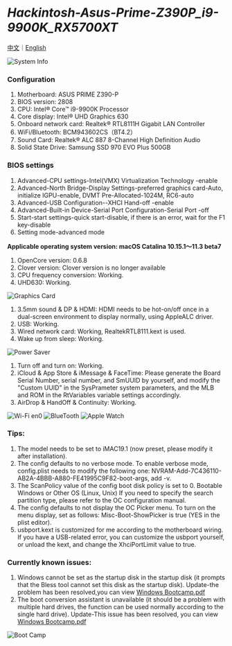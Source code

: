 # *Hackintosh-Asus-Prime-Z390P_i9-9900K_RX5700XT*

[中文](https://github.com/igarashikenshin/Hackintosh-Asus-Prime-Z390P_i9-9900K_UHD630_DualScreens/blob/master/README.md)｜[English](https://github.com/igarashikenshin/Hackintosh-Asus-Prime-Z390P_i9-9900K_UHD630_DualScreens/blob/master/README-EN.md)

![System Info](https://i.loli.net/2021/04/07/IylTbpwdFNgDCjk.png)

### Configuration
1. Motherboard: ASUS PRIME Z390-P
1. BIOS version: 2808
1. CPU: Intel® Core™ i9-9900K Processor
1. Core display: Intel® UHD Graphics 630
1. Onboard network card: Realtek® RTL8111H Gigabit LAN Controller
1. WiFi/Bluetooth: BCM943602CS（BT4.2）
1. Sound Card: Realtek® ALC 887 8-Channel High Definition Audio
1. Solid State Drive: Samsung SSD 970 EVO Plus 500GB

### BIOS settings
1. Advanced-CPU settings-Intel(VMX) Virtualization Technology -enable
1. Advanced-North Bridge-Display Settings-preferred graphics card-Auto, initialize IGPU-enable, DVMT Pre-Allocated-1024M, RC6-auto
1. Advanced-USB Configuration--XHCI Hand-off -enable
1. Advanced-Built-in Device-Serial Port Configuration-Serial Port -off
1. Start-start settings-quick start-disable, if there is an error, wait for the F1 key-disable
1. Setting mode-advanced mode

**Applicable operating system version: macOS Catalina 10.15.1～11.3 beta7**

1. OpenCore version: 0.6.8
1. Clover version: Clover version is no longer available
1. CPU frequency conversion: Working.
1. UHD630: Working.

![Graphics Card](https://i.loli.net/2021/04/07/gEidfyJHLBGUv2N.png)
1. 3.5mm sound & DP & HDMI: HDMI needs to be hot-on/off once in a dual-screen environment to display normally, using AppleALC driver.
1. USB: Working.
1. Wired network card: Working, RealtekRTL8111.kext is used.
1. Wake up from sleep: Working.

![Power Saver](https://i.imgur.com/wZ7IZjm.png)
1. Turn off and turn on: Working.
1. iCloud & App Store & iMessage & FaceTime: Please generate the Board Serial Number, serial number, and SmUUID by yourself, and modify the "Custom UUID" in the SysPrameter system parameters, and the MLB and ROM in the RtVariables variable settings accordingly.
1. AirDrop & HandOff & Continuity: Working.

![Wi-Fi en0](https://i.imgur.com/daoSzyJ.png)
![BlueTooth](https://i.loli.net/2021/04/07/ocigaQV7JOCdpzF.png)
![Apple Watch](https://i.imgur.com/iYimFue.png)

### Tips:

1. The model needs to be set to iMAC19.1 (now preset, please modify it after installation).
1. The config defaults to no verbose mode. To enable verbose mode, config.plist needs to modify the following one: NVRAM-Add-7C436110-AB2A-4BBB-A880-FE41995C9F82-boot-args, add -v.
1. The ScanPolicy value of the config boot disk policy is set to 0. Bootable Windows or Other OS (Linux, Unix) If you need to specify the search partition type, please refer to the OC configuration manual.
1. The config defaults to not display the OC Picker menu. To turn on the menu display, set as follows: Misc-Boot-ShowPicker is true (YES in the plist editor).
1. usbport.kext is customized for me according to the motherboard wiring. If you have a USB-related error, you can customize the usbport yourself, or unload the kext, and change the XhciPortLimit value to true.

### Currently known issues:

1. Windows cannot be set as the startup disk in the startup disk (it prompts that the Bless tool cannot set this disk as the startup disk). Update-the problem has been resolved,you can view [Windows Bootcamp.pdf](https://github.com/igarashikenshin/Hackintosh-Asus-Prime-Z390P_i9-9900K_UHD630_DualScreens/blob/master/Boot%20Camp%E6%95%99%E7%A8%8B/Windows%20Bootcamp.pdf)
1. The boot conversion assistant is unavailable (it should be a problem with multiple hard drives, the function can be used normally according to the single hard drive). Update-This issue has been resolved, you can view [Windows Bootcamp.pdf](https://github.com/igarashikenshin/Hackintosh-Asus-Prime-Z390P_i9-9900K_UHD630_DualScreens/blob/master/Boot%20Camp%E6%95%99%E7%A8%8B/Windows%20Bootcamp.pdf)

![Boot Camp](https://i.loli.net/2021/01/23/Ew1NepZ6kStuoh2.png)
